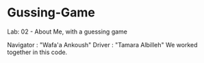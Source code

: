 # Gussing-Game
Lab: 02 - About Me, with a guessing game


Navigator : "Wafa'a Ankoush"
Driver : "Tamara Albilleh"
We worked together in this code.
